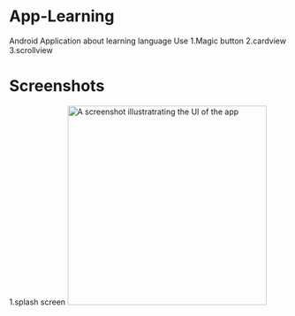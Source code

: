 # App-Learning
Android Application about learning language
Use
1.Magic button 
2.cardview 
3.scrollview
# Screenshots






1.splash screen
<img src="https://scontent.fbkk12-2.fna.fbcdn.net/v/t1.15752-9/69783153_863755427343381_3276850761681600512_n.jpg?_nc_cat=105&_nc_oc=AQnZcruywGw31Oqc2baei-eeZzQzIjXJyS3WV6BiGhTdhRx6ePl24jJAJvtZiwLRaN8&_nc_ht=scontent.fbkk12-2.fna&oh=8469cfc652c66293b23fb5ead008e73b&oe=5E13C72F" alt="A screenshot illustratrating the UI of the app" width="360" style="max-width:100%;">
